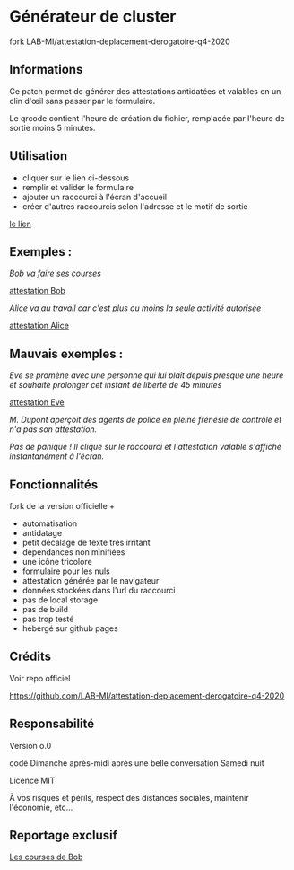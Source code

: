 
# Générateur de cluster

fork LAB-MI/attestation-deplacement-derogatoire-q4-2020


## Informations

Ce patch permet de générer des attestations antidatées et valables en un clin d'œil sans passer par le formulaire.

Le qrcode contient l'heure de création du fichier, remplacée par l'heure de sortie moins 5 minutes.


## Utilisation

- cliquer sur le lien ci-dessous
- remplir et valider le formulaire
- ajouter un raccourci à l'écran d'accueil
- créer d'autres raccourcis selon l'adresse et le motif de sortie


[le lien](https://nicopowa.github.io/covid_rapide/patch/gen.html)


## Exemples :

*Bob va faire ses courses*

[attestation Bob](https://nicopowa.github.io/covid_rapide?lastname=Smith&firstname=Bob&birthday=01/01/1970&placeofbirth=Bob%27s%20hometown&address=1%20Bob%27s%20street&zipcode=75000&city=Bob%27s%20city&motif=achats&minutes=5)


*Alice va au travail car c'est plus ou moins la seule activité autorisée*

[attestation Alice](https://nicopowa.github.io/covid_rapide?lastname=Smith&firstname=Alice&birthday=01/01/1970&placeofbirth=Alice%27s%20hometown&address=1%20Alice%27s%20street&zipcode=75000&city=Alice%27s%20city&motif=travail&minutes=5)


## Mauvais exemples :

*Eve se promène avec une personne qui lui plaît depuis presque une heure
et souhaite prolonger cet instant de liberté de 45 minutes*

[attestation Eve](https://nicopowa.github.io/covid_rapide?lastname=Smith&firstname=Eve&birthday=01/01/1970&placeofbirth=Eve%27s%20hometown&address=1%20Eve%27s%20street&zipcode=75000&city=Eve%27s%20city&motif=sport_animaux&minutes=15)


*M. Dupont aperçoit des agents de police en pleine frénésie de contrôle et n'a pas son attestation.*

*Pas de panique ! Il clique sur le raccourci et l'attestation valable s'affiche instantanément à l'écran.*


## Fonctionnalités

fork de la version officielle + 

- automatisation
- antidatage
- petit décalage de texte très irritant
- dépendances non minifiées
- une icône tricolore
- formulaire pour les nuls
- attestation générée par le navigateur
- données stockées dans l'url du raccourci
- pas de local storage
- pas de build
- pas trop testé
- hébergé sur github pages


## Crédits

Voir repo officiel

https://github.com/LAB-MI/attestation-deplacement-derogatoire-q4-2020


## Responsabilité

Version o.0

codé Dimanche après-midi après une belle conversation Samedi nuit

Licence MIT

À vos risques et périls, respect des distances sociales, maintenir l'économie, etc...


## Reportage exclusif

[Les courses de Bob](https://nicopowa.github.io/covid_rapide/patch/bob_va_faire_ses_courses.mp4)